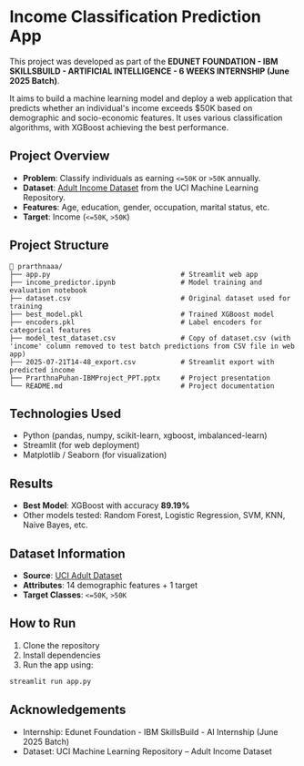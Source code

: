 # Income Classification Prediction App

This project was developed as part of the **EDUNET FOUNDATION - IBM SKILLSBUILD - ARTIFICIAL INTELLIGENCE - 6 WEEKS INTERNSHIP (June 2025 Batch)**.

It aims to build a machine learning model and deploy a web application that predicts whether an individual's income exceeds \$50K based on demographic and socio-economic features. It uses various classification algorithms, with XGBoost achieving the best performance.

## Project Overview

* **Problem**: Classify individuals as earning `<=50K` or `>50K` annually.
* **Dataset**: [Adult Income Dataset](https://archive.ics.uci.edu/dataset/2/adult) from the UCI Machine Learning Repository.
* **Features**: Age, education, gender, occupation, marital status, etc.
* **Target**: Income (`<=50K`, `>50K`)

## Project Structure

```
📁 prarthnaaa/
├── app.py                                # Streamlit web app
├── income_predictor.ipynb                # Model training and evaluation notebook
├── dataset.csv                           # Original dataset used for training
├── best_model.pkl                        # Trained XGBoost model
├── encoders.pkl                          # Label encoders for categorical features
├── model_test_dataset.csv                # Copy of dataset.csv (with 'income' column removed to test batch predictions from CSV file in web app)
├── 2025-07-21T14-48_export.csv           # Streamlit export with predicted income
├── PrarthnaPuhan-IBMProject_PPT.pptx     # Project presentation
└── README.md                             # Project documentation
```

## Technologies Used

* Python (pandas, numpy, scikit-learn, xgboost, imbalanced-learn)
* Streamlit (for web deployment)
* Matplotlib / Seaborn (for visualization)

## Results

* **Best Model**: XGBoost with accuracy **89.19%**
* Other models tested: Random Forest, Logistic Regression, SVM, KNN, Naive Bayes, etc.

## Dataset Information

* **Source**: [UCI Adult Dataset](http://www.cs.toronto.edu/~delve/data/adult/adultDetail.html)
* **Attributes**: 14 demographic features + 1 target
* **Target Classes**: `<=50K`, `>50K`

## How to Run

1. Clone the repository
2. Install dependencies
3. Run the app using:

```bash
streamlit run app.py
```

## Acknowledgements

* Internship: Edunet Foundation - IBM SkillsBuild - AI Internship (June 2025 Batch)
* Dataset: UCI Machine Learning Repository – Adult Income Dataset
